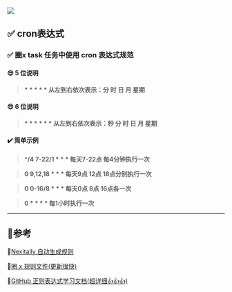 <img src="https://raw.githubusercontent.com/Parantric/picture-bed/main/202304102110541.png"  />

## :white_check_mark: cron表达式

### :white_check_mark: 圈x task 任务中使用 cron 表达式规范

#### :sunglasses: 5 位说明

> **\* \* \* \* \*  从左到右依次表示：分 时 日 月 星期**

#### :sunglasses: 6 位说明

> **\* \* \* \* \* \* 从左到右依次表示：秒 分 时 日 月 星期**

#### :heavy_check_mark: 简单示例

> ***/4 7-22/1 * * *    每天7-22点 每4分钟执行一次**

> **0 9,12,18 * * *      每天9点 12点 18点分别执行一次**

> **0 0-16/8 * * *        每天0点 8点 16点各一次**

> **0 * * * *                 每1小时执行一次**

---

## 📑参考

 :file_folder:[Nexitally 自动生成规则](rules\nexitally) 

:link:[圈 x 规则文件(更新很快)](https://github.com/Parantric/ios_rule_script/tree/master/rule/QuantumultX)

:link:[GitHub 正则表达式学习文档(超详细👍👍👍)](https://github.com/Parantric/learn-regex/blob/master/translations/README-cn.md)



